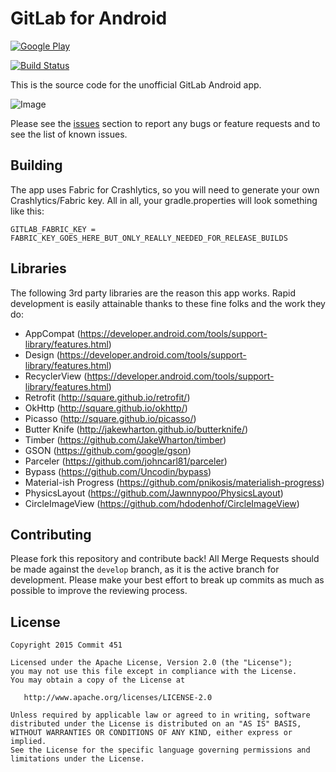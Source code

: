 # GitLab for Android
[![Google Play](https://gitlab.com/Commit451/GitLabAndroid/raw/master/art/google-play-badge.png)](https://play.google.com/store/apps/details?id=com.commit451.gitlab)

[![Build Status](https://travis-ci.org/Commit451/GitLabAndroid.svg?branch=master)](https://travis-ci.org/Commit451/GitLabAndroid)

This is the source code for the unofficial GitLab Android app.

![Image](https://gitlab.com/Commit451/GitLabAndroid/raw/master/art/screenshot-1.png)

Please see the [issues](https://gitlab.com/Commit451/GitLabAndroid/issues) section to
report any bugs or feature requests and to see the list of known issues.

## Building
The app uses Fabric for Crashlytics, so you will need to generate your own Crashlytics/Fabric key. All in all, your gradle.properties will look something like this:
```Gradle
GITLAB_FABRIC_KEY = FABRIC_KEY_GOES_HERE_BUT_ONLY_REALLY_NEEDED_FOR_RELEASE_BUILDS
```
## Libraries
The following 3rd party libraries are the reason this app works. Rapid development is easily attainable thanks to these fine folks and the work they do:

- AppCompat (https://developer.android.com/tools/support-library/features.html)
- Design (https://developer.android.com/tools/support-library/features.html)
- RecyclerView (https://developer.android.com/tools/support-library/features.html)
- Retrofit (http://square.github.io/retrofit/)
- OkHttp (http://square.github.io/okhttp/)
- Picasso (http://square.github.io/picasso/)
- Butter Knife (http://jakewharton.github.io/butterknife/)
- Timber (https://github.com/JakeWharton/timber)
- GSON (https://github.com/google/gson)
- Parceler (https://github.com/johncarl81/parceler)
- Bypass (https://github.com/Uncodin/bypass)
- Material-ish Progress (https://github.com/pnikosis/materialish-progress)
- PhysicsLayout (https://github.com/Jawnnypoo/PhysicsLayout)
- CircleImageView (https://github.com/hdodenhof/CircleImageView)

## Contributing
Please fork this repository and contribute back! All Merge Requests should be made against the `develop` branch, as it is the active branch for development. Please make your best effort to break up commits as much as possible to improve the reviewing process.

License
--------

    Copyright 2015 Commit 451

    Licensed under the Apache License, Version 2.0 (the "License");
    you may not use this file except in compliance with the License.
    You may obtain a copy of the License at

       http://www.apache.org/licenses/LICENSE-2.0

    Unless required by applicable law or agreed to in writing, software
    distributed under the License is distributed on an "AS IS" BASIS,
    WITHOUT WARRANTIES OR CONDITIONS OF ANY KIND, either express or implied.
    See the License for the specific language governing permissions and
    limitations under the License.